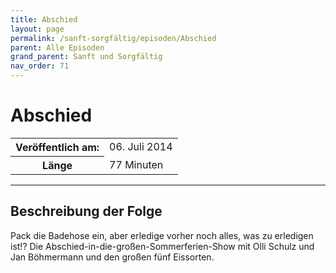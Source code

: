 ```yaml
---
title: Abschied
layout: page
permalink: /sanft-sorgfältig/episoden/Abschied
parent: Alle Episoden
grand_parent: Sanft und Sorgfältig
nav_order: 71
---
```


# Abschied
<table class="resp-table dcf-table dcf-table-responsive dcf-table-bordered dcf-table-striped dcf-w-100%">
                    <tbody>
                        <tr>
                            <th scope="row">Veröffentlich am:</th>
                            <td data-label="Veröffentlich am:">06. Juli 2014</td>
                        </tr>
                        <tr>
                            <th scope="row">Länge </th>
                            <td data-label="Länge ">77 Minuten</td>
                        </tr></tbody>
                </table>

***

## Beschreibung der Folge

<div>
Pack die Badehose ein, aber erledige vorher noch alles, was zu erledigen ist!? Die Abschied-in-die-großen-Sommerferien-Show mit Olli Schulz und Jan Böhmermann und den großen fünf Eissorten.  
</div>

